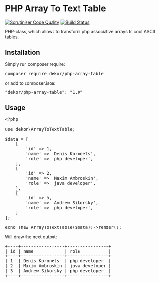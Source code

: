 # PHP Array To Text Table

[![Scrutinizer Code Quality](https://scrutinizer-ci.com/g/deniskoronets/php-array-table/badges/quality-score.png?b=master)](https://scrutinizer-ci.com/g/deniskoronets/php-array-table/?branch=master) [![Build Status](https://scrutinizer-ci.com/g/deniskoronets/php-array-table/badges/build.png?b=master)](https://scrutinizer-ci.com/g/deniskoronets/php-array-table/build-status/master)

PHP-class, which allows to transform php associative arrays to cool ASCII tables.

## Installation
Simply run composer require:
<pre>composer require dekor/php-array-table</pre>

or add to composer.json:
<pre>"dekor/php-array-table": "1.0"</pre>

## Usage
<pre>&lt;?php

use dekor\ArrayToTextTable;

$data = [
    [
        'id' => 1,
        'name' => 'Denis Koronets',
        'role' => 'php developer',
    ],
    [
        'id' => 2,
        'name' => 'Maxim Ambroskin',
        'role' => 'java developer',
    ],
    [
        'id' => 3,
        'name' => 'Andrew Sikorsky',
        'role' => 'php developer',
    ]
];

echo (new ArrayToTextTable($data))->render();
</pre>

Will draw the next output:

<pre>
+----+-----------------+----------------+
| id | name            | role           |
+----+-----------------+----------------+
| 1  | Denis Koronets  | php developer  |
| 2  | Maxim Ambroskin | java developer |
| 3  | Andrew Sikorsky | php developer  |
+----+-----------------+----------------+
</pre>
